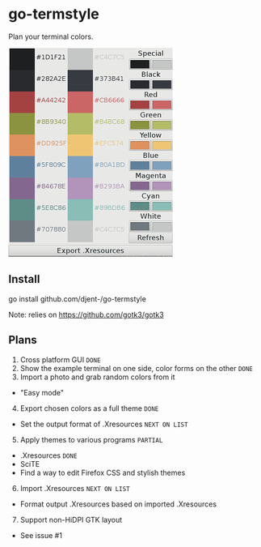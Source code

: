 go-termstyle
============
Plan your terminal colors.

![Screenshot](https://raw.githubusercontent.com/Djent-/go-termstyle/master/termstyle%20demo.png)

Install
-------

go install github.com/djent-/go-termstyle

Note: relies on https://github.com/gotk3/gotk3

Plans
-----
1. Cross platform GUI `DONE`
2. Show the example terminal on one side, color forms on the other `DONE`
3. Import a photo and grab random colors from it
  * "Easy mode"
4. Export chosen colors as a full theme `DONE`
  * Set the output format of .Xresources `NEXT ON LIST`
5. Apply themes to various programs `PARTIAL`
  * .Xresources `DONE`
  * SciTE
  * Find a way to edit Firefox CSS and stylish themes
6. Import .Xresources `NEXT ON LIST`
  * Format output .Xresources based on imported .Xresources
7. Support non-HiDPI GTK layout
  * See issue #1
